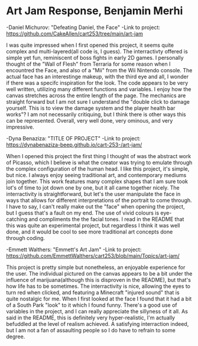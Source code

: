 # Art Jam Response, Benjamin Merhi


-Daniel Michurov: "Defeating Daniel, the Face"
-Link to project: https://github.com/CakeAllen/cart253/tree/main/art-jam

I was quite impressed when I first opened this project, it seems quite complex and multi-layered(all code is, I guess). The interractivty offered is simple yet fun, reminiscent of boss fights in early 2D games. I personally thought of the "Wall of Flesh" from Terraria for some reason when I encountred the Face, and also of a "Mii" from the Wii Nintendo console. The actual face has an interestinge makeup, with the third eye and all, I wonder if there was a specifc inspiration for the look. The code appears to be very well written, utilizing many different functions and variables. I enjoy how the canvas stretches across the entire length of the page. The mechanics are straight forward but I am not sure I understand the "double click to damage yourself. This is to view the damage system and the player health bar works"? I am not necessarily critiquing, but I think there is other ways this can be represented. Overall, very well done, very ominous, and very impressive.


-Dyna Benaziza: "TITLE OF PROJECT"
-Link to project: https://dynabenaziza-beep.github.io/cart-253-/art-jam/

When I opened this project the first thing I thought of was the abstract work of Picasso, which I believe is what the creator was trying to emulate through the complex configuration of the human head. I like this project, it's simple, but nice. I always enjoy seeing traditional art, and contemporary mediums join together. This work features many complex shapes that I am sure took lot's of time to jot down one by one, but it all came together nicely. The interractivity is straightforward, but let's the user manipulate the face in ways that allows for different interpretations of the portrait to come through. I have to say, I can't really make out the "face" when opening the project, but I guess that's a fault on my end. The use of vivid colours is eye-catching and compliments the the facial tones. I read in the README that this was quite an experimental project, but regardless I think it was well done, and it would be cool to see more traditional art concepts done through coding.


-Emmett Walthers: "Emmett's Art Jam"
-Link to project: https://github.com/EmmettWalthers/cart253/blob/main/Topics/art-jam/

This project is pretty simple but nonetheless, an enjoyable experience for the user. The individual pictured on the canvas appears to be a bit under the influence of marijuana(although this is disproven in the README), but that's how life has to be sometimes. The interractivity is nice, allowing the eyes to turn red when clicked, and featuring a Minecraft "injured sound" that is quite nostalgic for me. When I first looked at the face I found that it had a bit of a South Park "look" to it which I found funny. There's a good use of variables in the project, and I can really appreciate the sillyness of it all. As said in the README, this is definitely very hyper-realistic, I'm actually befuddled at the level of realism achieved. A satisfying interraction indeed, but I am not a fan of assaulting people so I do have to refrain to some degree.